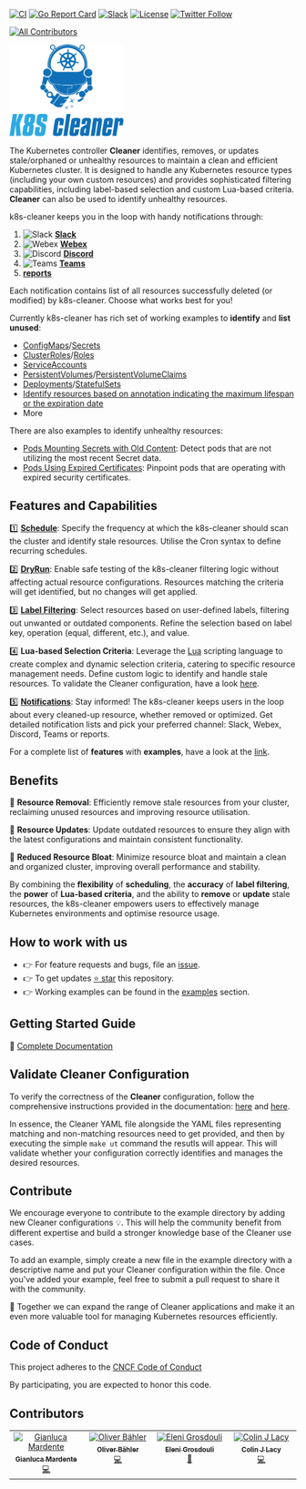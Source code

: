 
[![CI](https://github.com/gianlucam76/k8s-cleaner/actions/workflows/main.yaml/badge.svg)](https://github.com/gianlucam76/k8s-cleaner/actions)
[![Go Report Card](https://goreportcard.com/badge/github.com/gianlucam76/k8s-cleaner)](https://goreportcard.com/report/github.com/gianlucam76/k8s-cleaner)
[![Slack](https://img.shields.io/badge/join%20slack-%23projectsveltos-brighteen)](https://join.slack.com/t/projectsveltos/shared_invite/zt-1hraownbr-W8NTs6LTimxLPB8Erj8Q6Q)
[![License](https://img.shields.io/badge/license-Apache-blue.svg)](LICENSE)
[![Twitter Follow](https://img.shields.io/twitter/follow/projectsveltos?style=social)](https://twitter.com/projectsveltos)
<!-- ALL-CONTRIBUTORS-BADGE:START - Do not remove or modify this section -->
[![All Contributors](https://img.shields.io/badge/all_contributors-4-orange.svg?style=flat-square)](#contributors-)
<!-- ALL-CONTRIBUTORS-BADGE:END -->

<img src="https://raw.githubusercontent.com/gianlucam76/k8s-cleaner/main/assets/logo.png" width="200">

The Kubernetes controller __Cleaner__ identifies, removes, or updates stale/orphaned or unhealthy resources to maintain a clean and efficient Kubernetes cluster. It is designed to handle any Kubernetes resource types (including your own custom resources) and provides sophisticated filtering capabilities, including label-based selection and custom Lua-based criteria.
__Cleaner__ can also be used to identify unhealthy resources.

k8s-cleaner keeps you in the loop with handy notifications through:

1. <img src="assets/slack_logo.png" alt="Slack" width="30" />  [__Slack__](https://gianlucam76.github.io/k8s-cleaner/notifications/notifications/#slack-notifications-example)
2. <img src="assets/webex_logo.png" alt="Webex" width="30" />  [__Webex__](https://gianlucam76.github.io/k8s-cleaner/notifications/notifications/#webex-notifications-example)
3. <img src="assets/discord_logo.png" alt="Discord" width="30" />  [__Discord__](https://gianlucam76.github.io/k8s-cleaner/notifications/notifications/#discord-notifications-example)
3. <img src="assets/teams_logo.svg" alt="Teams" width="30" />  [__Teams__](https://gianlucam76.github.io/k8s-cleaner/notifications/notifications/#teams-notifications-example)
4.  [__reports__](https://gianlucam76.github.io/k8s-cleaner/reports/k8s-cleaner_reports/)
  
Each notification contains list of all resources successfully deleted (or modified) by k8s-cleaner. Choose what works best for you!

Currently k8s-cleaner has rich set of working examples to **identify** and **list** **unused**:

- [ConfigMaps](https://github.com/gianlucam76/k8s-cleaner/tree/main/examples-unused-resources/configmaps)/[Secrets](https://github.com/gianlucam76/k8s-cleaner/tree/main/examples-unused-resources/secrets)
- [ClusterRoles](https://github.com/gianlucam76/k8s-cleaner/tree/main/examples-unused-resources/clusterroles)/[Roles](https://github.com/gianlucam76/k8s-cleaner/tree/main/examples-unused-resources/roles)
- [ServiceAccounts](https://github.com/gianlucam76/k8s-cleaner/tree/main/examples-unused-resources/service-accounts)
- [PersistentVolumes](https://github.com/gianlucam76/k8s-cleaner/tree/main/examples-unused-resources/persistent-volumes)/[PersistentVolumeClaims](https://github.com/gianlucam76/k8s-cleaner/tree/main/examples-unused-resources/persistent-volume-claims)
- [Deployments](https://github.com/gianlucam76/k8s-cleaner/tree/main/examples-unused-resources/deployments)/[StatefulSets](https://github.com/gianlucam76/k8s-cleaner/tree/main/examples-unused-resources/stateful-sets)
- [Identify resources based on annotation indicating the maximum lifespan or the expiration date](https://github.com/gianlucam76/k8s-cleaner/tree/main/examples-unused-resources/time_based_delete)
- More

There are also examples to identify unhealthy resources:

  - [Pods Mounting Secrets with Old Content](https://github.com/gianlucam76/k8s-cleaner/tree/main/examples-unhealthy-resources/pod-with-outdated-secrets): Detect pods that are not utilizing the most recent Secret data.
  - [Pods Using Expired Certificates](https://github.com/gianlucam76/k8s-cleaner/tree/main/examples-unhealthy-resources/pod-with-expired-certificates): Pinpoint pods that are operating with expired security certificates.

## Features and Capabilities

1️⃣ [**Schedule**](https://gianlucam76.github.io/k8s-cleaner/getting_started/features/schedule/schedule/): Specify the frequency at which the k8s-cleaner should scan the cluster and identify stale resources. Utilise the Cron syntax to define recurring schedules.

2️⃣ [**DryRun**](https://gianlucam76.github.io/k8s-cleaner/getting_started/features/dryrun/dryrun/): Enable safe testing of the k8s-cleaner filtering logic without affecting actual resource configurations. Resources matching the criteria will get identified, but no changes will get applied.

3️⃣ [**Label Filtering**](https://gianlucam76.github.io/k8s-cleaner/getting_started/features/label_filters/label_filters/): Select resources based on user-defined labels, filtering out unwanted or outdated components. Refine the selection based on label key, operation (equal, different, etc.), and value.

4️⃣ **Lua-based Selection Criteria**: Leverage the [Lua](https://lua.org/) scripting language to create complex and dynamic selection criteria, catering to specific resource management needs. Define custom logic to identify and handle stale resources. To validate the Cleaner configuration, have a look [here](#validate-the-cleaner-configuration).

5️⃣ [**Notifications**](https://gianlucam76.github.io/k8s-cleaner/notifications/notifications/): Stay informed! The k8s-cleaner keeps users in the loop about every cleaned-up resource, whether removed or optimized. Get detailed notification lists and pick your preferred channel: Slack, Webex, Discord, Teams or reports.

For a complete list of **features** with **examples**, have a look at the [link](https://gianlucam76.github.io/k8s-cleaner/getting_started/features/dryrun/dryrun/).

## Benefits

💪 **Resource Removal**: Efficiently remove stale resources from your cluster, reclaiming unused resources and improving resource utilisation.

💪 **Resource Updates**: Update outdated resources to ensure they align with the latest configurations and maintain consistent functionality.

💪 **Reduced Resource Bloat**: Minimize resource bloat and maintain a clean and organized cluster, improving overall performance and stability.

By combining the **flexibility** of **scheduling**, the **accuracy** of **label filtering**, the **power** of **Lua-based criteria**, and the ability to **remove** or **update** stale resources, the k8s-cleaner empowers users to effectively manage Kubernetes environments and optimise resource usage.

## How to work with us

- 👉 For feature requests and bugs, file an [issue](https://github.com/gianlucam76/k8s-cleaner/issues).
- 👉 To get updates [⭐️ star](https://github.com/gianlucam76/k8s-cleaner/stargazers) this repository.
- 👉 Working examples can be found in the [examples](https://github.com/gianlucam76/k8s-cleaner/tree/main/examples-unused-resources) section.

## Getting Started Guide

📖  [Complete Documentation](http://k8scleaner.projectsveltos.io/)

## Validate Cleaner Configuration 

To verify the correctness of the __Cleaner__ configuration, follow the comprehensive instructions provided in the documentation: [here](https://github.com/gianlucam76/k8s-cleaner/blob/main/internal/controller/executor/validate_transform/README.md) and [here](https://github.com/gianlucam76/k8s-cleaner/blob/main/internal/controller/executor/validate_transform/README.md).

In essence, the Cleaner YAML file alongside the YAML files representing matching and non-matching resources need to get provided, and then by executing the simple ```make ut``` command the resutls will appear. This will validate whether your configuration correctly identifies and manages the desired resources.

## Contribute

We encourage everyone to contribute to the example directory by adding new Cleaner configurations 💡. This will help the community benefit from different expertise and build a stronger knowledge base of the Cleaner use cases.

To add an example, simply create a new file in the example directory with a descriptive name and put your Cleaner configuration within the file. Once you've added your example, feel free to submit a pull request to share it with the community.

🤝 Together we can expand the range of Cleaner applications and make it an even more valuable tool for managing Kubernetes resources efficiently.

## Code of Conduct

This project adheres to the [CNCF Code of Conduct](https://github.com/cncf/foundation/blob/master/code-of-conduct.md)

By participating, you are expected to honor this code.

## Contributors

<!-- ALL-CONTRIBUTORS-LIST:START - Do not remove or modify this section -->
<!-- prettier-ignore-start -->
<!-- markdownlint-disable -->
<table>
  <tbody>
    <tr>
      <td align="center" valign="top" width="14.28%"><a href="https://projectsveltos.github.io/sveltos/"><img src="https://avatars.githubusercontent.com/u/52940363?v=4?s=100" width="100px;" alt="Gianluca Mardente"/><br /><sub><b>Gianluca Mardente</b></sub></a><br /><a href="https://github.com/gianlucam76/k8s-cleaner/commits?author=gianlucam76" title="Code">💻</a></td>
      <td align="center" valign="top" width="14.28%"><a href="https://keybase.io/oliverbaehler"><img src="https://avatars.githubusercontent.com/u/26610571?v=4?s=100" width="100px;" alt="Oliver Bähler"/><br /><sub><b>Oliver Bähler</b></sub></a><br /><a href="https://github.com/gianlucam76/k8s-cleaner/commits?author=oliverbaehler" title="Code">💻</a></td>
      <td align="center" valign="top" width="14.28%"><a href="https://github.com/egrosdou01"><img src="https://avatars.githubusercontent.com/u/147995681?v=4?s=100" width="100px;" alt="Eleni Grosdouli"/><br /><sub><b>Eleni Grosdouli</b></sub></a><br /><a href="https://github.com/gianlucam76/k8s-cleaner/commits?author=egrosdou01" title="Documentation">📖</a></td>
      <td align="center" valign="top" width="14.28%"><a href="https://github.com/colinjlacy"><img src="https://avatars.githubusercontent.com/u/4993605?v=4?s=100" width="100px;" alt="Colin J Lacy"/><br /><sub><b>Colin J Lacy</b></sub></a><br /><a href="https://github.com/gianlucam76/k8s-cleaner/commits?author=colinjlacy" title="Code">💻</a></td>
    </tr>
  </tbody>
</table>

<!-- markdownlint-restore -->
<!-- prettier-ignore-end -->

<!-- ALL-CONTRIBUTORS-LIST:END -->
<!-- prettier-ignore-start -->
<!-- markdownlint-disable -->

<!-- markdownlint-restore -->
<!-- prettier-ignore-end -->

<!-- ALL-CONTRIBUTORS-LIST:END -->


